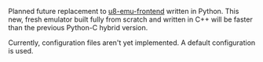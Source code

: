 Planned future replacement to [u8-emu-frontend](https://github.com/gamingwithevets/u8-emu-frontend) written in Python.
This new, fresh emulator built fully from scratch and written in C++ will be faster than the previous Python-C hybrid version.

Currently, configuration files aren't yet implemented. A default configuration is used.

